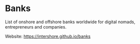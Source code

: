 # Banks

List of onshore and offshore banks worldwide for digital nomads, entrepreneurs and companies.

Website: https://intershore.github.io/banks
